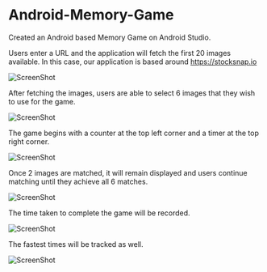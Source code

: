 # Android-Memory-Game

Created an Android based Memory Game on Android Studio.

Users enter a URL and the application will fetch the first 20 images available. In this case, our application is based around https://stocksnap.io

![ScreenShot](/readme_Images/1.png)

After fetching the images, users are able to select 6 images that they wish to use for the game.

![ScreenShot](/readme_Images/2.png)

The game begins with a counter at the top left corner and a timer at the top right corner.

![ScreenShot](/readme_Images/3.png)

Once 2 images are matched, it will remain displayed and users continue matching until they achieve all 6 matches.

![ScreenShot](/readme_Images/4.png)

The time taken to complete the game will be recorded.

![ScreenShot](/readme_Images/5.png)

The fastest times will be tracked as well.

![ScreenShot](/readme_Images/6.png)
